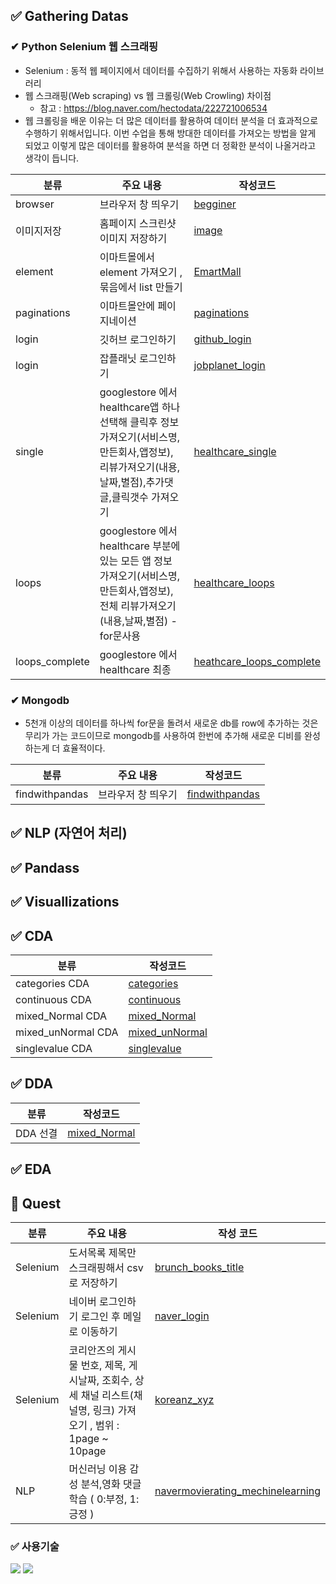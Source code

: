 ##  ✅ Gathering Datas

### ✔ Python Selenium 웹 스크래핑
-  Selenium : 동적 웹 페이지에서 데이터를 수집하기 위해서 사용하는 자동화 라이브러리 
- 웹 스크래핑(Web scraping) vs 웹 크롤링(Web Crowling) 차이점
  - 참고 : https://blog.naver.com/hectodata/222721006534
- 웹 크롤링을 배운 이유는 더 많은 데이터를 활용하여 데이터 분석을 더 효과적으로 수행하기 위해서입니다. 이번 수업을 통해 방대한 데이터를 가져오는 방법을 알게 되었고 이렇게 많은 데이터를 활용하여 분석을 하면 더 정확한 분석이 나올거라고 생각이 듭니다.

| 분류 | 주요 내용 | 작성코드 | 
| -- | -- | -- | 
| browser | 브라우저 창 띄우기  | [begginer](./codes/gatheringdatas/seleniums/begginer.ipynb) | 
| 이미지저장 | 홈페이지 스크린샷 이미지 저장하기| [image](./codes/gatheringdatas/seleniums/begginers.ipynb) | -- |
| element | 이마트몰에서 element 가져오기 , 묶음에서 list 만들기 | [EmartMall](./codes/gatheringdatas/seleniums/emartmall_find.ipynb)  | -- |
| paginations | 이마트몰안에 페이지네이션 |  [paginations](./codes/gatheringdatas/seleniums/emartmall_paginations.ipynb)  | -- |
|login| 깃허브 로그인하기 |[github_login](./codes/gatheringdatas/seleniums/github_events.ipynb) | -- |
|login| 잡플래닛 로그인하기 |[jobplanet_login](./codes/gatheringdatas/seleniums/jobplanet_login.ipynb) | -- |
|single| googlestore 에서 healthcare앱 하나 선택해 클릭후 정보 가져오기(서비스명, 만든회사,앱정보), 리뷰가져오기(내용,날짜,별점),추가댓글,클릭갯수 가져오기 |[healthcare_single](./codes/gatheringdatas/seleniums/googlestore_healthcare_single.ipynb) | -- |
|loops| googlestore 에서 healthcare 부분에 있는 모든 앱  정보 가져오기(서비스명, 만든회사,앱정보), 전체 리뷰가져오기(내용,날짜,별점) -for문사용  |[healthcare_loops](./codes/gatheringdatas/seleniums/googlestore_healthcare_loops.ipynb) | -- |
|loops_complete| googlestore 에서 healthcare 최종 |[heathcare_loops_complete](./codes/gatheringdatas/seleniums/googlestore_heathcare_loops_complete.ipynb) | -- |

 
### ✔ Mongodb 
- 5천개 이상의 데이터를 하나씩 for문을 돌려서 새로운 db를 row에 추가하는 것은 무리가 가는 코드이므로 mongodb를 사용하여 한번에 추가해 새로운 디비를 완성하는게 더 효율적이다. 

| 분류 | 주요 내용 | 작성코드 | 
| -- | -- | -- | 
| findwithpandas | 브라우저 창 띄우기  | [findwithpandas](./codes/gatheringdatas//mongodb/findwithpandas.ipynb) | 


## ✅ NLP (자연어 처리)

## ✅ Pandass

## ✅ Visuallizations

## ✅ CDA

| 분류  | 작성코드 | 
| -- | -- | 
| categories CDA  | [categories](codes/CDA/TypeOfContractChannel_CDA_categories.ipynb) | 
| continuous CDA  | [continuous](codes/CDA/TypeOfContractChannel_CDA_continuous_quest.ipynb) | 
| mixed_Normal CDA  | [mixed_Normal](codes/CDA/TypeOfContractChannel_CDA_mixed_Normal.ipynb) | 
| mixed_unNormal CDA  | [mixed_unNormal](codes/CDA/TypeOfContractChannel_CDA_mixed_unNormal.ipynb) | 
| singlevalue CDA  | [singlevalue](codes/CDA/TypeOfContractChannel_CDA_singlevalue.ipynb) | 


## ✅ DDA
| 분류  | 작성코드 | 
| -- | -- | 
| DDA 선결 | [mixed_Normal](codes/DDA/RecurrenceOfSurgery_DDA_quests.ipynb)


## ✅ EDA


## 📑 Quest 
| 분류 | 주요 내용 | 작성 코드 | 
| -- | -- | -- | 
|Selenium | 도서목록 제목만 스크래핑해서 csv로 저장하기 | [ brunch_books_title](./codes/gatheringdatas/seleniums/brunch_books_title_quest.ipynb.ipynb)  | 
|Selenium| 네이버 로그인하기 로그인 후 메일로 이동하기 |[naver_login](./codes/gatheringdatas/seleniums/naver_login_quest.ipynb) |
|Selenium| 코리안즈의 게시물 번호, 제목, 게시날짜, 조회수, 상세 채널 리스트(채널명, 링크) 가져오기 , 범위 : 1page ~ 10page |[koreanz_xyz](./codes/gatheringdatas/seleniums/koreanz_xyz_quest.ipynb.ipynb) |
|NLP| 머신러닝 이용 감성 분석,영화 댓글 학습 ( 0:부정, 1:긍정 ) |[navermovierating_mechinelearning](./codes/gatheringdatas/NLP/navermovierating_mechinelearning_quest.ipynb) |



### ✅ 사용기술
<img src="https://img.shields.io/badge/python-3776AB?style=for-the-badge&logo=python&logoColor=white">
<img src="https://img.shields.io/badge/mongoDB-47A248?style=for-the-badge&logo=MongoDB&logoColor=white">
